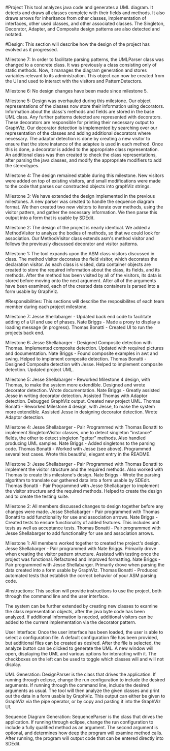 #Project
This tool analyzes java code and generates a UML diagram. It detects and draws all classes complete with their fields and methods. It also draws arrows for inheritance from other classes, implementation of interfaces, other used classes, and other associated classes. The Singleton, Decorator, Adapter, and Composite design patterns are also detected and notated.  

#Design:
This section will describe how the design of the project has evolved as it progressed.

Milestone 7:
In order to facilitate parsing patterns, the UMLParser class was changed to a concrete class. It was previously a class consisting only of static methods. Now, it manages the diagram generation and stores variables relevant to its administration. This object can now be created from the UI and used to interact with the visitors and PatternDetectors.

Milestone 6:
No design changes have been made since milestone 5.

Milestone 5:
Design was overhauled during this milestone. Our object representations of the classes now store their information using decorators. Information about the class's methods and fields are stored in the base UML class. Any further patterns detected are represented with decorators. These decorators are responsible for printing their necessary output to GraphViz. Our decorator detection is implemented by searching over our representation of the classes and adding additional decorators where necessary. The adaptor detection is done by creating a new visitor to ensure that the store instance of the adaptee is used in each method. Once this is done, a decorator is added to the appropriate class representation. An additional class was then created to check the class representations, after parsing the java classes, and modify the appropriate modifiers to add the stereotypes.

Milestone 4:
The design remained stable during this milestone. New visitors were added on top of existing visitors, and small modifications were made to the code that parses our constructed objects into graphViz strings.
 
Milestone 3:
We have extended the design implemented in the previous milestones. A new parser was created to handle the sequence diagram format. We then created two new visitors to iterate over methods, using the visitor pattern, and gather the necessary information. We then parse this output into a form that is usable by SDEdit.

Milestone 2:
The design of the project is nearly identical. We added a MethodVisitor to analyze the bodies of methods, so that we could look for association. Our MethodVisitor class extends asm's method visitor and follows the previously discussed decorator and visitor patterns.

Milestone 1:
The tool expands upon the ASM class visitors discussed in class. The method visitor decorates the field visitor, which decorates the declaration visitor. As each class is visited, data container objects are created to store the required information about the class, its fields, and its methods. After the method has been visited by all of the visitors, its data is stored before moving onto the next argument. After all of the arguments have been examined, each of the created data containers is parsed into a form usable by GraphViz.

#Responsibilities: 
This sections will describe the resposibilites of each team member during each project milestone.

Milestone 7:
Jesse Shellabarger - Updated back end code to facilitate adding of a UI and use of phases.
Nate Briggs - Made a proxy to display a loading message (in progress).
Thomas Bonatti - Created UI to run the projects back end.

Milestone 6:
Jesse Shellabarger - Designed Composite detection with Thomas. Implemented composite detection. Updated with required pictures and documentation.
Nate Briggs - Found composite examples in awt and swing. Helped to implement composite detection.
Thomas Bonatti - Designed Composite detection with Jesse. Helped to implement composite detection. Updated project UML.

Milestone 5:
Jesse Shellabarger - Reworked Milestone 4 design, with Thomas, to make the system more extendible. Designed and wrote decorator detection. Wrote documentation.
Nate Briggs - Greatly assisted Jesse in writing decorator detection. Assisted Thomas with Adaptor detection. Debugged GraphViz output. Created new project UML.
Thomas Bonatti - Reworked Milestone 4 design, with Jesse, to make the system more extendible. Assisted Jesse in designing decorator detection. Wrote Adaptor detection.

Milestone 4:
Jesse Shellabarger - Pair Programmed with Thomas Bonatti to implement SingletonVisitor classes, one to detect singleton "instance" fields, the other to detect singleton "getter" methods. Also handled producing UML samples.
Nate Briggs - Added singletons to the parsing code.
Thomas Bonatti - Worked with Jesse (see above). Programmed several test cases. Wrote this beautiful, elegant entry in the README.

Milestone 3:
Jesse Shellabarger - Pair Programmed with Thomas Bonatti to implement the visitor structure and the required methods. Also worked with Thomas to create this milestone's design.
Nate Briggs - Wrote the parsing algorithm to translate our gathered data into a form usable by SDEdit.
Thomas Bonatti - Pair Programmed with Jesse Shellabarger to implement the visitor structure and the required methods. Helped to create the design and to create the testing suite.

Milestone 2:
All members discussed changes to design together before any changes were made.
Jesse Shellabarger - Pair programmed with Thomas Bonatti to add functionality for use and association arrows.
Nate Briggs - Created tests to ensure functionality of added features. This includes unit tests as well as acceptance tests.
Thomas Bonatti - Pair programmed with Jesse Shellabarger to add functionality for use and association arrows.

Milestone 1:
All members worked together to created the project's design.
Jesse Shellabarger - Pair programmed with Nate Briggs. Primarily drove when creating the visitor pattern structure. Assisted with testing once the project was functional. Refactored and improved formatting. 
Nate Briggs - Pair programmed with Jesse Shellabarger. Primarily drove when parsing the data created into a form usable by GraphViz. 
Thomas Bonatti - Produced automated tests that establish the correct behavior of your ASM parsing code.

#Instructions:
This section will provide instructions to use the project, both through the command line and the user interface. 

The system can be further extended by creating new classes to examine the class representation objects, after the java byte code has been analyzed. If additional information is needed, additional visitors can be added to the current implementation via the decorator pattern.

User Interface:
Once the user interface has been loaded, the user is able to select a configuration file. A default configuration file has been provided, but additional files can be created as desired. After the file is selected, the analyze button can be clicked to generate the UML. A new window will open, displaying the UML and various options for interacting with it. The checkboxes on the left can be used to toggle which classes will and will not display. 

UML Generation:
DesignParser is the class that drives the application. If running through eclipse, change the run configuration to include the desired 
arguments. If running through the command line, include the desired arguments as usual. The tool will then analyze the given classes and 
print out the data in a form usable by GraphViz. This output can either be given to GraphViz via the pipe operator, or by copy and pasting it into the GraphViz UI.

Sequence Diagram Generation:
SequenceParser is the class that drives the application. If running through eclipse, change the run configuration to include a fully qualified method as an argument. The second argument is optional, and determines how deep the program will examine method calls. After running, the program will output code that can be entered directly into SDEdit.